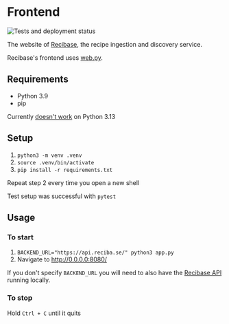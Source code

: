 # Frontend

![Tests and deployment status](https://github.com/The-Silverwood-Institute/Frontend/actions/workflows/build.yml/badge.svg)

The website of [Recibase][recibase], the recipe ingestion and discovery service.

Recibase's frontend uses [web.py][webpy].

## Requirements

- Python 3.9
- pip

Currently [doesn't work](https://github.com/webpy/webpy/issues/799) on Python 3.13

## Setup

1. `python3 -m venv .venv`
2. `source .venv/bin/activate`
3. `pip install -r requirements.txt`

Repeat step 2 every time you open a new shell

Test setup was successful with `pytest`

## Usage

### To start
1. `BACKEND_URL="https://api.reciba.se/" python3 app.py`
2. Navigate to http://0.0.0.0:8080/

If you don't specify `BACKEND_URL` you will need to also have the [Recibase API][recibase] running locally.

### To stop
Hold `Ctrl + C` until it quits

[recibase]: https://github.com/The-Silverwood-Institute/Recibase
[webpy]: http://webpy.org/
